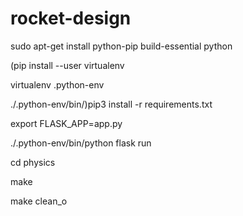 # rocket-design


sudo apt-get install python-pip build-essential python

(pip install --user virtualenv

virtualenv .python-env

./.python-env/bin/)pip3 install -r requirements.txt

export FLASK_APP=app.py

./.python-env/bin/python flask run

cd physics

make

make clean_o